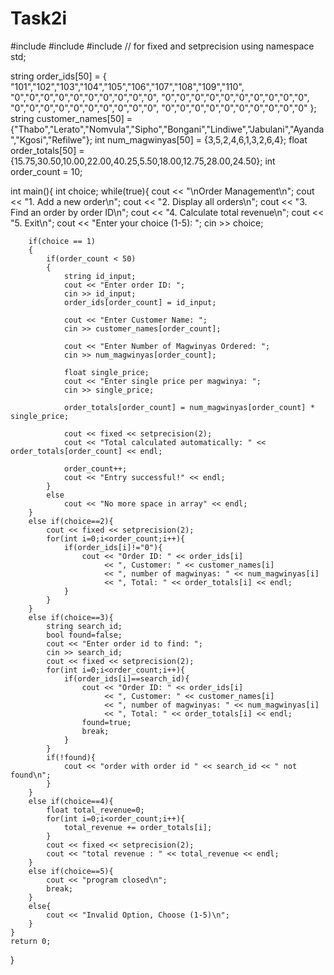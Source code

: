 # Task2i
#include <iostream>
#include <string>
#include <iomanip>  // for fixed and setprecision
using namespace std;

string order_ids[50] = {
    "101","102","103","104","105","106","107","108","109","110",
    "0","0","0","0","0","0","0","0","0","0",
    "0","0","0","0","0","0","0","0","0","0",
    "0","0","0","0","0","0","0","0","0","0",
    "0","0","0","0","0","0","0","0","0","0"
};
string customer_names[50] = {"Thabo","Lerato","Nomvula","Sipho","Bongani","Lindiwe","Jabulani","Ayanda","Kgosi","Refilwe"};
int num_magwinyas[50] = {3,5,2,4,6,1,3,2,6,4};
float order_totals[50] = {15.75,30.50,10.00,22.00,40.25,5.50,18.00,12.75,28.00,24.50};
int order_count = 10;

int main(){
    int choice;
    while(true){
        cout << "\nOrder Management\n";
        cout << "1. Add a new order\n";
        cout << "2. Display all orders\n";
        cout << "3. Find an order by order ID\n";
        cout << "4. Calculate total revenue\n";
        cout << "5. Exit\n";
        cout << "Enter your choice (1-5): ";
        cin >> choice;

        if(choice == 1)
        {
            if(order_count < 50)
            {
                string id_input;
                cout << "Enter order ID: ";
                cin >> id_input;
                order_ids[order_count] = id_input;

                cout << "Enter Customer Name: ";
                cin >> customer_names[order_count];

                cout << "Enter Number of Magwinyas Ordered: ";
                cin >> num_magwinyas[order_count];

                float single_price;
                cout << "Enter single price per magwinya: ";
                cin >> single_price;

                order_totals[order_count] = num_magwinyas[order_count] * single_price;

                cout << fixed << setprecision(2);
                cout << "Total calculated automatically: " << order_totals[order_count] << endl;

                order_count++;
                cout << "Entry successful!" << endl;
            }
            else
                cout << "No more space in array" << endl;
        }
        else if(choice==2){
            cout << fixed << setprecision(2);
            for(int i=0;i<order_count;i++){
                if(order_ids[i]!="0"){
                    cout << "Order ID: " << order_ids[i] 
                         << ", Customer: " << customer_names[i] 
                         << ", number of magwinyas: " << num_magwinyas[i] 
                         << ", Total: " << order_totals[i] << endl;
                }
            }
        }
        else if(choice==3){
            string search_id;
            bool found=false;
            cout << "Enter order id to find: ";
            cin >> search_id;
            cout << fixed << setprecision(2);
            for(int i=0;i<order_count;i++){
                if(order_ids[i]==search_id){
                    cout << "Order ID: " << order_ids[i] 
                         << ", Customer: " << customer_names[i] 
                         << ", number of magwinyas: " << num_magwinyas[i] 
                         << ", Total: " << order_totals[i] << endl;
                    found=true;
                    break;
                }
            }
            if(!found){
                cout << "order with order id " << search_id << " not found\n";
            }
        }
        else if(choice==4){
            float total_revenue=0;
            for(int i=0;i<order_count;i++){
                total_revenue += order_totals[i];
            }
            cout << fixed << setprecision(2);
            cout << "total revenue : " << total_revenue << endl;
        }
        else if(choice==5){
            cout << "program closed\n";
            break;
        }
        else{
            cout << "Invalid Option, Choose (1-5)\n";
        }
    }
    return 0;
}
